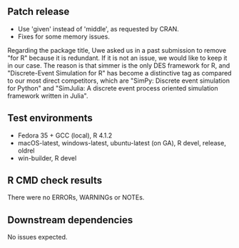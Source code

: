 ## Patch release

- Use 'given' instead of 'middle', as requested by CRAN.
- Fixes for some memory issues.

Regarding the package title, Uwe asked us in a past submission to remove
"for R" because it is redundant. If it is not an issue, we would like to keep
it in our case. The reason is that simmer is the only DES framework for R, and
"Discrete-Event Simulation for R" has become a distinctive tag as compared to
our most direct competitors, which are "SimPy: Discrete event simulation for
Python" and "SimJulia: A discrete event process oriented simulation framework
written in Julia".

## Test environments

- Fedora 35 + GCC (local), R 4.1.2
- macOS-latest, windows-latest, ubuntu-latest (on GA), R devel, release, oldrel
- win-builder, R devel

## R CMD check results

There were no ERRORs, WARNINGs or NOTEs.

## Downstream dependencies

No issues expected.
